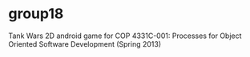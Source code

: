 group18
=======

Tank Wars 2D android game for COP 4331C-001: Processes for Object Oriented Software Development (Spring 2013)